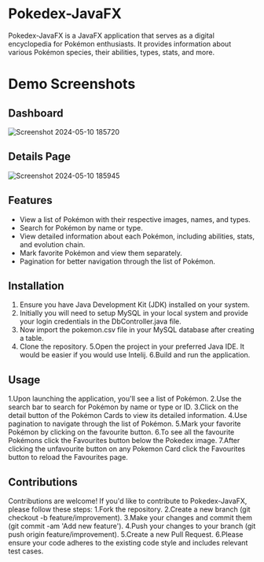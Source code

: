 # Pokedex-JavaFX

Pokedex-JavaFX is a JavaFX application that serves as a digital encyclopedia for Pokémon enthusiasts. It provides information about various Pokémon species, their abilities, types, stats, and more.

# Demo Screenshots

## Dashboard

![Screenshot 2024-05-10 185720](https://github.com/Hasib-39/Pokedex-javafx/assets/111696693/ababb259-db8e-4647-8f2d-f43758b1fc19)

## Details Page

![Screenshot 2024-05-10 185945](https://github.com/Hasib-39/Pokedex-javafx/assets/111696693/ce97cad2-9ae1-4bf6-bdd5-9939d2fed227)


## Features

- View a list of Pokémon with their respective images, names, and types.
- Search for Pokémon by name or type.
- View detailed information about each Pokémon, including abilities, stats, and evolution chain.
- Mark favorite Pokémon and view them separately.
- Pagination for better navigation through the list of Pokémon.

## Installation

1. Ensure you have Java Development Kit (JDK) installed on your system.
2. Initially you will need to setup MySQL in your local system and provide your login credentials in the DbController.java file.
3. Now import the pokemon.csv file in your MySQL database after creating a table.
4. Clone the repository.
5.Open the project in your preferred Java IDE. It would be easier if you would use Intelij.
6.Build and run the application.

## Usage

1.Upon launching the application, you'll see a list of Pokémon.
2.Use the search bar to search for Pokémon by name or type or ID.
3.Click on the detail button of the Pokémon Cards to view its detailed information.
4.Use pagination to navigate through the list of Pokémon.
5.Mark your favorite Pokémon by clicking on the favourite button.
6.To see all the favourite Pokémons click the Favourites button below the Pokedex image.
7.After clicking the unfavourite button on any Pokemon Card click the Favourites button to reload the Favourites page.

## Contributions

Contributions are welcome! If you'd like to contribute to Pokedex-JavaFX, please follow these steps:
1.Fork the repository.
2.Create a new branch (git checkout -b feature/improvement).
3.Make your changes and commit them (git commit -am 'Add new feature').
4.Push your changes to your branch (git push origin feature/improvement).
5.Create a new Pull Request.
6.Please ensure your code adheres to the existing code style and includes relevant test cases.

